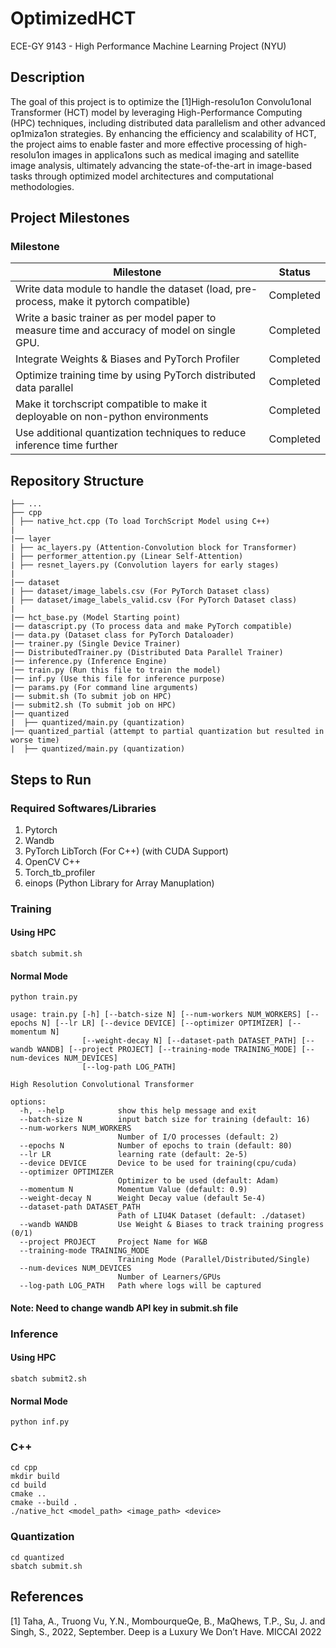 # OptimizedHCT
ECE-GY 9143 - High Performance Machine Learning Project (NYU)

## Description
The goal of this project is to optimize the [1]High-resolu1on Convolu1onal Transformer (HCT) model by
leveraging High-Performance Computing (HPC) techniques, including distributed data parallelism and
other advanced op1miza1on strategies. By enhancing the efficiency and scalability of HCT, the project
aims to enable faster and more effective processing of high-resolu1on images in applica1ons such as
medical imaging and satellite image analysis, ultimately advancing the state-of-the-art in image-based
tasks through optimized model architectures and computational methodologies.

## Project Milestones
### Milestone

| Milestone | Status |
| --- | --- |
| Write data module to handle the dataset (load, pre-process, make it pytorch compatible) | Completed |
| Write a basic trainer as per model paper to measure time and accuracy of model on single GPU. | Completed |
| Integrate Weights & Biases and PyTorch Profiler | Completed |
| Optimize training time by using PyTorch distributed data parallel | Completed |
| Make it torchscript compatible to make it deployable on non-python environments | Completed |
| Use additional quantization techniques to reduce inference time further | Completed |


## Repository Structure
```
├── ...
├── cpp
│ ├── native_hct.cpp (To load TorchScript Model using C++)
|
|── layer
| ├── ac_layers.py (Attention-Convolution block for Transformer)
| ├── performer_attention.py (Linear Self-Attention)
| ├── resnet_layers.py (Convolution layers for early stages)
|
|── dataset
| ├── dataset/image_labels.csv (For PyTorch Dataset class)
| ├── dataset/image_labels_valid.csv (For PyTorch Dataset class)
|
|── hct_base.py (Model Starting point)
|── datascript.py (To process data and make PyTorch compatible)
|── data.py (Dataset class for PyTorch Dataloader)
|── trainer.py (Single Device Trainer)
|── DistributedTrainer.py (Distributed Data Parallel Trainer)
|── inference.py (Inference Engine)
|── train.py (Run this file to train the model)
|── inf.py (Use this file for inference purpose)
|── params.py (For command line arguments)
|── submit.sh (To submit job on HPC)
|── submit2.sh (To submit job on HPC)
|── quantized
|  ├── quantized/main.py (quantization)
|── quantized_partial (attempt to partial quantization but resulted in worse time)
|  ├── quantized/main.py (quantization)

```

## Steps to Run

### Required Softwares/Libraries
1. Pytorch
2. Wandb
3. PyTorch LibTorch (For C++) (with CUDA Support)
4. OpenCV C++
5. Torch_tb_profiler
6. einops (Python Library for Array Manuplation)

### Training
#### Using HPC
```
sbatch submit.sh
```

#### Normal Mode
```
python train.py

usage: train.py [-h] [--batch-size N] [--num-workers NUM_WORKERS] [--epochs N] [--lr LR] [--device DEVICE] [--optimizer OPTIMIZER] [--momentum N]
                [--weight-decay N] [--dataset-path DATASET_PATH] [--wandb WANDB] [--project PROJECT] [--training-mode TRAINING_MODE] [--num-devices NUM_DEVICES]
                [--log-path LOG_PATH]

High Resolution Convolutional Transformer

options:
  -h, --help            show this help message and exit
  --batch-size N        input batch size for training (default: 16)
  --num-workers NUM_WORKERS
                        Number of I/O processes (default: 2)
  --epochs N            Number of epochs to train (default: 80)
  --lr LR               learning rate (default: 2e-5)
  --device DEVICE       Device to be used for training(cpu/cuda)
  --optimizer OPTIMIZER
                        Optimizer to be used (default: Adam)
  --momentum N          Momentum Value (default: 0.9)
  --weight-decay N      Weight Decay value (default 5e-4)
  --dataset-path DATASET_PATH
                        Path of LIU4K Dataset (default: ./dataset)
  --wandb WANDB         Use Weight & Biases to track training progress (0/1)
  --project PROJECT     Project Name for W&B
  --training-mode TRAINING_MODE
                        Training Mode (Parallel/Distributed/Single)
  --num-devices NUM_DEVICES
                        Number of Learners/GPUs
  --log-path LOG_PATH   Path where logs will be captured
```

#### Note: Need to change wandb API key in submit.sh file

### Inference

#### Using HPC
```
sbatch submit2.sh
```

#### Normal Mode
```
python inf.py
```


### C++
```
cd cpp
mkdir build
cd build
cmake ..
cmake --build .
./native_hct <model_path> <image_path> <device>
```

### Quantization

```
cd quantized
sbatch submit.sh
```

## References
[1] Taha, A., Truong Vu, Y.N., MombourqueQe, B., MaQhews, T.P., Su, J. and Singh, S., 2022, September.
Deep is a Luxury We Don’t Have. MICCAI 2022
